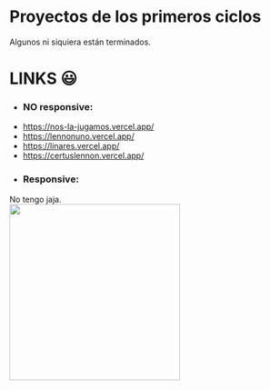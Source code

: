 # Proyectos de los primeros ciclos
Algunos ni siquiera están terminados.
# LINKS 😃
* <h3>NO responsive:</h3>
- https://nos-la-jugamos.vercel.app/
- https://lennonuno.vercel.app/
- https://linares.vercel.app/
- https://certuslennon.vercel.app/
* <h3>Responsive:</h3>
No tengo jaja.<br>
<img src="https://e00-marca.uecdn.es/deporte/futbol/mundial/imagenes/jugadores/estrellas/cristianoRonaldo.png" width="300" height="310">
